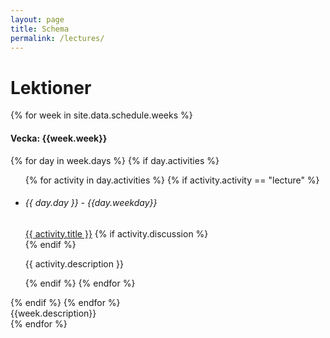 ```yaml
---
layout: page
title: Schema
permalink: /lectures/
---
```


# Lektioner

<div class="row ">
{% for week in site.data.schedule.weeks %}                         
      <div class="col-lg-4">
            <div class="card lectures-card">
                  <div class="card-header text-center">
                        <h4>Vecka: {{week.week}}</h4>
                  </div>
                        <div class="card-body" >
                              <div class="row mt-2">
                              {% for day in week.days %}
                                    {% if day.activities %}
                                    <ul class="list-group lectures-list lec-first">
                                    {% for activity in day.activities %}
                                    {% if activity.activity == "lecture" %}
                                          <li class="list-group-item">
                                                <h6 class="card-subtitle mb-2 text-muted postlower ml-3">{{ day.day }} - {{day.weekday}}</h6>
                                                <i class="bi bi-chevron-double-right lec-icon"></i> <a href="{{ activity.slug | prepend: site.baseurl }}">{{ activity.title }}</a>
                                                {% if activity.discussion %}<a href="{{activity.discussion}}"><i class="fa fa-comments" aria-hidden="true"></i></a><br>{% endif %}
                                                <p class="description"> {{ activity.description }}</p>
                                          </li>
                                    {% endif %}
                                    {% endfor %}
                                    </ul>
                                    {% endif %}
                                    {% endfor %}
                              </div>
                        </div>
                        <div class="card-footer text-center">
                        {{week.description}}
                        </div>
                  </div>
      </div>
{% endfor %}
</div>
